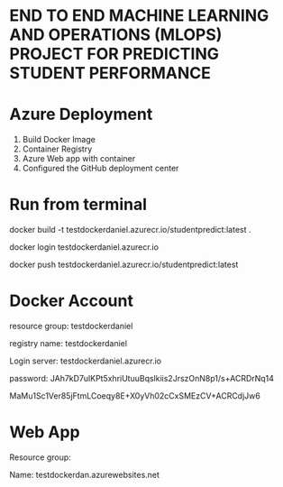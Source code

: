 # END TO END MACHINE LEARNING AND OPERATIONS (MLOPS) PROJECT FOR PREDICTING STUDENT PERFORMANCE

# Azure Deployment
1. Build Docker Image 
2. Container Registry
3. Azure Web app with container
4. Configured the GitHub deployment center




# Run from terminal

docker build -t testdockerdaniel.azurecr.io/studentpredict:latest .

docker login testdockerdaniel.azurecr.io

docker push  testdockerdaniel.azurecr.io/studentpredict:latest


# Docker Account
resource group: testdockerdaniel

registry name: testdockerdaniel


Login server: testdockerdaniel.azurecr.io

password: JAh7kD7ulKPt5xhriUtuuBqslkiis2JrszOnN8p1/s+ACRDrNq14


MaMu1Sc1Ver85jFtmLCoeqy8E+X0yVh02cCxSMEzCV+ACRCdjJw6




# Web App
Resource group:

Name: testdockerdan.azurewebsites.net